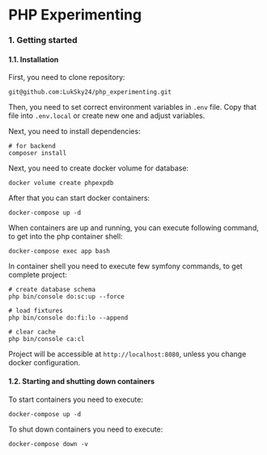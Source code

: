 # PHP Experimenting

### 1. Getting started

#### 1.1. Installation

First, you need to clone repository:

```
git@github.com:LukSky24/php_experimenting.git
```

Then, you need to set correct environment variables in `.env` file. Copy that file into `.env.local` or create new one and adjust variables.

Next, you need to install dependencies:

```
# for backend
composer install
```

Next, you need to create docker volume for database:

```
docker volume create phpexpdb
```

After that you can start docker containers:

```
docker-compose up -d
```

When containers are up and running, you can execute following command, to get into the php container shell:

```
docker-compose exec app bash
```

In container shell you need to execute few symfony commands, to get complete project:

```
# create database schema
php bin/console do:sc:up --force

# load fixtures
php bin/console do:fi:lo --append

# clear cache
php bin/console ca:cl
```

Project will be accessible at `http://localhost:8080`, unless you change docker configuration.

#### 1.2. Starting and shutting down containers

To start containers you need to execute:

```
docker-compose up -d
```

To shut down containers you need to execute:

```
docker-compose down -v
```
